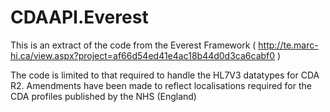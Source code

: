 CDAAPI.Everest
==============
This is an extract of the code from the Everest Framework ( http://te.marc-hi.ca/view.aspx?project=af66d54ed41e4ac18b44d0d3ca6cabf0 )

The code is limited to that required to handle the HL7V3 datatypes for CDA R2.
Amendments have been made to reflect localisations required for the CDA profiles published by the NHS (England)
